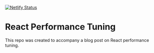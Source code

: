 [![Netlify Status](https://api.netlify.com/api/v1/badges/b5df6121-c6a1-4c57-9c32-12d1969e7c29/deploy-status)](https://app.netlify.com/sites/react-performance-tuning/deploys)

# React Performance Tuning

This repo was created to accompany a blog post on React performance tuning.
